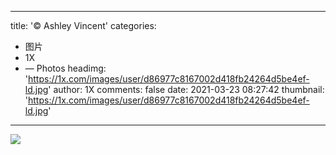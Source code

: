 
---
title: '© Ashley Vincent'
categories: 
 - 图片
 - 1X
 - — Photos
headimg: 'https://1x.com/images/user/d86977c8167002d418fb24264d5be4ef-ld.jpg'
author: 1X
comments: false
date: 2021-03-23 08:27:42
thumbnail: 'https://1x.com/images/user/d86977c8167002d418fb24264d5be4ef-ld.jpg'
---

<div>   
<img src="https://1x.com/images/user/d86977c8167002d418fb24264d5be4ef-ld.jpg" referrerpolicy="no-referrer">  
</div>
            